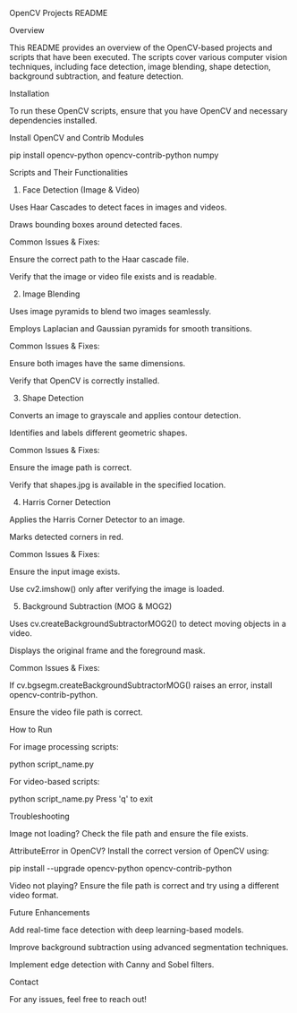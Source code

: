 OpenCV Projects README

Overview

This README provides an overview of the OpenCV-based projects and scripts that have been executed. The scripts cover various computer vision techniques, including face detection, image blending, shape detection, background subtraction, and feature detection.

Installation

To run these OpenCV scripts, ensure that you have OpenCV and necessary dependencies installed.

Install OpenCV and Contrib Modules

pip install opencv-python opencv-contrib-python numpy

Scripts and Their Functionalities

1. Face Detection (Image & Video)

Uses Haar Cascades to detect faces in images and videos.

Draws bounding boxes around detected faces.

Common Issues & Fixes:

Ensure the correct path to the Haar cascade file.

Verify that the image or video file exists and is readable.

2. Image Blending

Uses image pyramids to blend two images seamlessly.

Employs Laplacian and Gaussian pyramids for smooth transitions.

Common Issues & Fixes:

Ensure both images have the same dimensions.

Verify that OpenCV is correctly installed.

3. Shape Detection

Converts an image to grayscale and applies contour detection.

Identifies and labels different geometric shapes.

Common Issues & Fixes:

Ensure the image path is correct.

Verify that shapes.jpg is available in the specified location.

4. Harris Corner Detection

Applies the Harris Corner Detector to an image.

Marks detected corners in red.

Common Issues & Fixes:

Ensure the input image exists.

Use cv2.imshow() only after verifying the image is loaded.

5. Background Subtraction (MOG & MOG2)

Uses cv.createBackgroundSubtractorMOG2() to detect moving objects in a video.

Displays the original frame and the foreground mask.

Common Issues & Fixes:

If cv.bgsegm.createBackgroundSubtractorMOG() raises an error, install opencv-contrib-python.

Ensure the video file path is correct.

How to Run

For image processing scripts:

python script_name.py

For video-based scripts:

python script_name.py
Press 'q' to exit

Troubleshooting

Image not loading? Check the file path and ensure the file exists.

AttributeError in OpenCV? Install the correct version of OpenCV using:

pip install --upgrade opencv-python opencv-contrib-python

Video not playing? Ensure the file path is correct and try using a different video format.

Future Enhancements

Add real-time face detection with deep learning-based models.

Improve background subtraction using advanced segmentation techniques.

Implement edge detection with Canny and Sobel filters.

Contact

For any issues, feel free to reach out!


